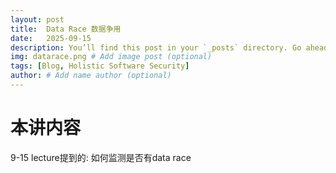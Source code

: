 ```yaml
---
layout: post
title:  Data Race 数据争用
date:   2025-09-15
description: You’ll find this post in your `_posts` directory. Go ahead and edit it and re-build the site to see your changes. # Add post description (optional)
img: datarace.png # Add image post (optional)
tags: [Blog, Holistic Software Security]
author: # Add name author (optional)
---
```

# 本讲内容

9-15 lecture提到的: 如何监测是否有data race